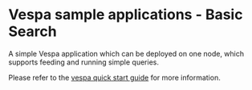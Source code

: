 # Vespa sample applications - Basic Search

A simple Vespa application which can be deployed on one node, which supports
feeding and running simple queries.

Please refer to the
[vespa quick start guide](https://docs.vespa.ai/documentation/vespa-quick-start.html)
for more information.

